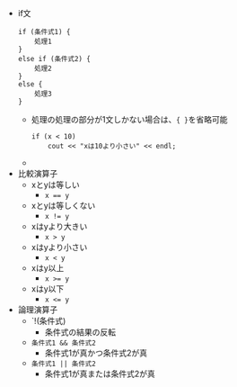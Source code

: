 - if文
    ```
    if (条件式1) {
        処理1
    }
    else if (条件式2) {
        処理2
    }
    else {
        処理3
    }
    ```
  - 処理の処理の部分が1文しかない場合は、`{ }`を省略可能
    ```
    if (x < 10)
        cout << "xは10より小さい" << endl;
    ```
  - 
- 比較演算子
  - xとyは等しい
    - `x == y`
  - xとyは等しくない
    - `x != y`
  - xはyより大きい
    - `x > y`
  - xはyより小さい
    - `x < y`
  - xはy以上
    - `x >= y`
  - xはy以下
    - `x <= y`
- 論理演算子
  - `!(条件式)
    - 条件式の結果の反転
  - `条件式1 && 条件式2`
    - 条件式1が真かつ条件式2が真
  - `条件式1 || 条件式2`
    - 条件式1が真または条件式2が真